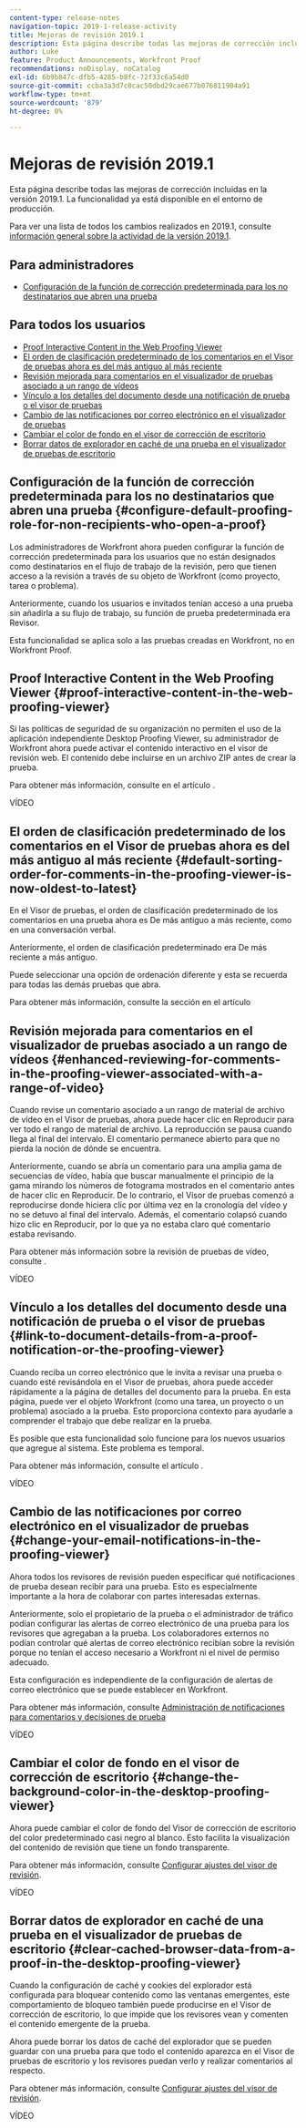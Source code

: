 ```yaml
---
content-type: release-notes
navigation-topic: 2019-1-release-activity
title: Mejoras de revisión 2019.1
description: Esta página describe todas las mejoras de corrección incluidas en la versión 2019.1. La funcionalidad ya está disponible en el entorno de producción.
author: Luke
feature: Product Announcements, Workfront Proof
recommendations: noDisplay, noCatalog
exl-id: 6b9b847c-dfb5-4285-b8fc-72f33c6a54d0
source-git-commit: ccba3a3d7c0cac50dbd29cae677b076811904a91
workflow-type: tm+mt
source-wordcount: '879'
ht-degree: 0%

---
```


# Mejoras de revisión 2019.1

Esta página describe todas las mejoras de corrección incluidas en la versión 2019.1. La funcionalidad ya está disponible en el entorno de producción.

Para ver una lista de todos los cambios realizados en 2019.1, consulte [información general sobre la actividad de la versión 2019.1](../../../../product-announcements/product-releases/quarterly-release-archive/2019.1-release-activity/2019.1-release-activity-overview.md).

## Para administradores

* [Configuración de la función de corrección predeterminada para los no destinatarios que abren una prueba](#configure-default-proofing-role-for-non-recipients-who-open-a-proof)

## Para todos los usuarios

* [Proof Interactive Content in the Web Proofing Viewer](#proof-interactive-content-in-the-web-proofing-viewer)
* [El orden de clasificación predeterminado de los comentarios en el Visor de pruebas ahora es del más antiguo al más reciente](#default-sorting-order-for-comments-in-the-proofing-viewer-is-now-oldest-to-latest)
* [Revisión mejorada para comentarios en el visualizador de pruebas asociado a un rango de vídeos](#enhanced-reviewing-for-comments-in-the-proofing-viewer-associated-with-a-range-of-video)
* [Vínculo a los detalles del documento desde una notificación de prueba o el visor de pruebas](#link-to-document-details-from-a-proof-notification-or-the-proofing-viewer)
* [Cambio de las notificaciones por correo electrónico en el visualizador de pruebas](#change-your-email-notifications-in-the-proofing-viewer)
* [Cambiar el color de fondo en el visor de corrección de escritorio](#change-the-background-color-in-the-desktop-proofing-viewer)
* [Borrar datos de explorador en caché de una prueba en el visualizador de pruebas de escritorio](#clear-cached-browser-data-from-a-proof-in-the-desktop-proofing-viewer)

## Configuración de la función de corrección predeterminada para los no destinatarios que abren una prueba {#configure-default-proofing-role-for-non-recipients-who-open-a-proof}

Los administradores de Workfront ahora pueden configurar la función de corrección predeterminada para los usuarios que no están designados como destinatarios en el flujo de trabajo de la revisión, pero que tienen acceso a la revisión a través de su objeto de Workfront (como proyecto, tarea o problema).

Anteriormente, cuando los usuarios e invitados tenían acceso a una prueba sin añadirla a su flujo de trabajo, su función de prueba predeterminada era Revisor.

Esta funcionalidad se aplica solo a las pruebas creadas en Workfront, no en Workfront Proof.

## Proof Interactive Content in the Web Proofing Viewer {#proof-interactive-content-in-the-web-proofing-viewer}

Si las políticas de seguridad de su organización no permiten el uso de la aplicación independiente Desktop Proofing Viewer, su administrador de Workfront ahora puede activar el contenido interactivo en el visor de revisión web. El contenido debe incluirse en un archivo ZIP antes de crear la prueba.

Para obtener más información, consulte en el artículo .

VÍDEO

## El orden de clasificación predeterminado de los comentarios en el Visor de pruebas ahora es del más antiguo al más reciente  {#default-sorting-order-for-comments-in-the-proofing-viewer-is-now-oldest-to-latest}

En el Visor de pruebas, el orden de clasificación predeterminado de los comentarios en una prueba ahora es De más antiguo a más reciente, como en una conversación verbal.

Anteriormente, el orden de clasificación predeterminado era De más reciente a más antiguo.

Puede seleccionar una opción de ordenación diferente y esta se recuerda para todas las demás pruebas que abra.

Para obtener más información, consulte la sección en el artículo

## Revisión mejorada para comentarios en el visualizador de pruebas asociado a un rango de vídeos {#enhanced-reviewing-for-comments-in-the-proofing-viewer-associated-with-a-range-of-video}

Cuando revise un comentario asociado a un rango de material de archivo de vídeo en el Visor de pruebas, ahora puede hacer clic en Reproducir para ver todo el rango de material de archivo. La reproducción se pausa cuando llega al final del intervalo. El comentario permanece abierto para que no pierda la noción de dónde se encuentra.

Anteriormente, cuando se abría un comentario para una amplia gama de secuencias de vídeo, había que buscar manualmente el principio de la gama mirando los números de fotograma mostrados en el comentario antes de hacer clic en Reproducir. De lo contrario, el Visor de pruebas comenzó a reproducirse donde hiciera clic por última vez en la cronología del vídeo y no se detuvo al final del intervalo. Además, el comentario colapsó cuando hizo clic en Reproducir, por lo que ya no estaba claro qué comentario estaba revisando.

Para obtener más información sobre la revisión de pruebas de vídeo, consulte .

VÍDEO

## Vínculo a los detalles del documento desde una notificación de prueba o el visor de pruebas {#link-to-document-details-from-a-proof-notification-or-the-proofing-viewer}

Cuando reciba un correo electrónico que le invita a revisar una prueba o cuando esté revisándola en el Visor de pruebas, ahora puede acceder rápidamente a la página de detalles del documento para la prueba. En esta página, puede ver el objeto Workfront (como una tarea, un proyecto o un problema) asociado a la prueba. Esto proporciona contexto para ayudarle a comprender el trabajo que debe realizar en la prueba.

Es posible que esta funcionalidad solo funcione para los nuevos usuarios que agregue al sistema. Este problema es temporal.

Para obtener más información, consulte el artículo .

VÍDEO

## Cambio de las notificaciones por correo electrónico en el visualizador de pruebas {#change-your-email-notifications-in-the-proofing-viewer}

Ahora todos los revisores de revisión pueden especificar qué notificaciones de prueba desean recibir para una prueba. Esto es especialmente importante a la hora de colaborar con partes interesadas externas.

Anteriormente, solo el propietario de la prueba o el administrador de tráfico podían configurar las alertas de correo electrónico de una prueba para los revisores que agregaban a la prueba. Los colaboradores externos no podían controlar qué alertas de correo electrónico recibían sobre la revisión porque no tenían el acceso necesario a Workfront ni el nivel de permiso adecuado.

Esta configuración es independiente de la configuración de alertas de correo electrónico que se puede establecer en Workfront.

Para obtener más información, consulte [Administración de notificaciones para comentarios y decisiones de prueba](../../../../review-and-approve-work/proofing/reviewing-proofs-within-workfront/manage-notifications-for-proof-comments.md)

VÍDEO

## Cambiar el color de fondo en el visor de corrección de escritorio {#change-the-background-color-in-the-desktop-proofing-viewer}

Ahora puede cambiar el color de fondo del Visor de corrección de escritorio del color predeterminado casi negro al blanco. Esto facilita la visualización del contenido de revisión que tiene un fondo transparente.

Para obtener más información, consulte [Configurar ajustes del visor de revisión](../../../../review-and-approve-work/proofing/reviewing-proofs-within-workfront/configure-proofing-viewer-settings.md).

VÍDEO

## Borrar datos de explorador en caché de una prueba en el visualizador de pruebas de escritorio {#clear-cached-browser-data-from-a-proof-in-the-desktop-proofing-viewer}

Cuando la configuración de caché y cookies del explorador está configurada para bloquear contenido como las ventanas emergentes, este comportamiento de bloqueo también puede producirse en el Visor de corrección de escritorio, lo que impide que los revisores vean y comenten el contenido emergente de la prueba.

Ahora puede borrar los datos de caché del explorador que se pueden guardar con una prueba para que todo el contenido aparezca en el Visor de pruebas de escritorio y los revisores puedan verlo y realizar comentarios al respecto.

Para obtener más información, consulte [Configurar ajustes del visor de revisión](../../../../review-and-approve-work/proofing/reviewing-proofs-within-workfront/configure-proofing-viewer-settings.md).

VÍDEO
